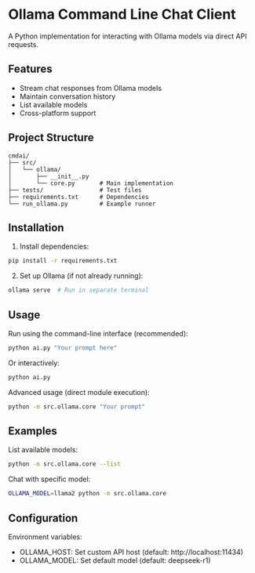 # Ollama Command Line Chat Client

A Python implementation for interacting with Ollama models via direct API requests.

## Features
- Stream chat responses from Ollama models
- Maintain conversation history
- List available models
- Cross-platform support

## Project Structure
```
cmdai/
├── src/
│   └── ollama/
│       ├── __init__.py
│       └── core.py       # Main implementation
├── tests/                # Test files
├── requirements.txt      # Dependencies
└── run_ollama.py         # Example runner
```

## Installation
1. Install dependencies:
```bash
pip install -r requirements.txt
```

2. Set up Ollama (if not already running):
```bash
ollama serve  # Run in separate terminal
```

## Usage
Run using the command-line interface (recommended):
```bash
python ai.py "Your prompt here"
```

Or interactively:
```bash
python ai.py
```

Advanced usage (direct module execution):
```bash
python -m src.ollama.core "Your prompt"
```

## Examples
List available models:
```bash
python -m src.ollama.core --list
```

Chat with specific model:
```bash
OLLAMA_MODEL=llama2 python -m src.ollama.core
```

## Configuration
Environment variables:
- OLLAMA_HOST: Set custom API host (default: http://localhost:11434)
- OLLAMA_MODEL: Set default model (default: deepseek-r1)